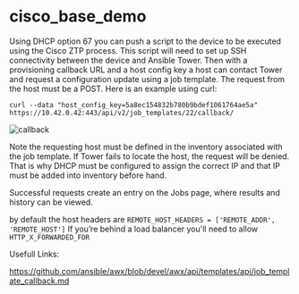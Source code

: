 # cisco_base_demo

Using DHCP option 67 you can push a script to the device to be executed using the Cisco ZTP process. This script will need to set up SSH connectivity between the device and Ansible Tower. Then with a provisioning callback URL and a host config key a host can contact Tower and request a configuration update using a job template. The request from the host must be a POST. Here is an example using curl:

```curl --data "host_config_key=5a8ec154832b780b9bdef1061764ae5a" https://10.42.0.42:443/api/v2/job_templates/22/callback/```


![callback][1]

Note the requesting host must be defined in the inventory associated with the job template. If Tower fails to locate the host, the request will be denied. That is why DHCP must be configured to assign the correct IP and that IP must be added into inventory before hand.

Successful requests create an entry on the Jobs page, where results and history can be viewed.


by default the host headers are  `REMOTE_HOST_HEADERS = ['REMOTE_ADDR', 'REMOTE_HOST']`
If you’re behind a load balancer you'll need to allow `HTTP_X_FORWARDED_FOR`


Usefull Links:

https://github.com/ansible/awx/blob/devel/awx/api/templates/api/job_template_callback.md




[1]: readme_pics/callback.jpg
